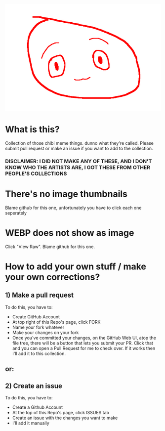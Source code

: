 ![Example image](https://raw.githubusercontent.com/EnderNon/CHIBI/main/example.png)

# What is this?
Collection of those chibi meme things. dunno what they're called. Please submit pull request or make an issue if you want to add to the collection.
### DISCLAIMER: I DID NOT MAKE ANY OF THESE, AND I DON'T KNOW WHO THE ARTISTS ARE, I GOT THESE FROM OTHER PEOPLE'S COLLECTIONS

# There's no image thumbnails
Blame github for this one, unfortunately you have to click each one seperately

# WEBP does not show as image
Click "View Raw". Blame github for this one.

# How to add your own stuff / make your own corrections?
## 1) Make a pull request 
To do this, you have to:
- Create GitHub Account
- At top right of this Repo's page, click FORK
- Name your fork whatever
- Make your changes on your fork
- Once you've committed your changes, on the GitHub Web UI, atop the file tree, there will be a button that lets you submit your PR. Click that and you can open a Pull Request for me to check over. If it works then I'll add it to this collection.
## or:
## 2) Create an issue
To do this, you have to:
- Create a Github Account
- At the top of this Repo's page, click ISSUES tab
- Create an issue with the changes you want to make
- I'll add it manually
